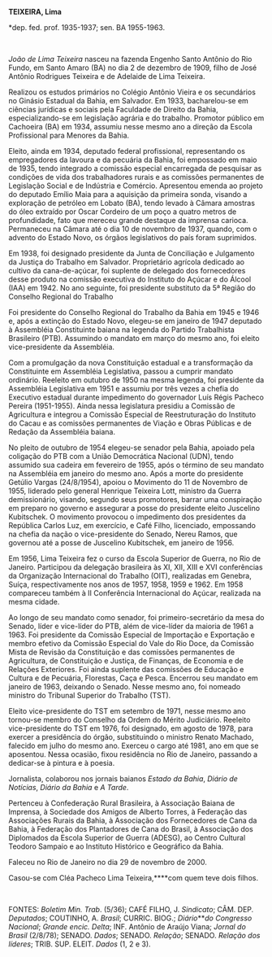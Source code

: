 **TEIXEIRA, Lima**

\*dep. fed. prof. 1935-1937; sen. BA 1955-1963.

 

*João de Lima Teixeira* nasceu na fazenda Engenho Santo Antônio do Rio
Fundo, em Santo Amaro (BA) no dia 2 de dezembro de 1909, filho de José
Antônio Rodrigues Teixeira e de Adelaide de Lima Teixeira.

Realizou os estudos primários no Colégio Antônio Vieira e os secundários
no Ginásio Estadual da Bahia, em Salvador. Em 1933, bacharelou-se em
ciências jurídicas e sociais pela Faculdade de Direito da Bahia,
especializando-se em legislação agrária e do trabalho. Promotor público
em Cachoeira (BA) em 1934, assumiu nesse mesmo ano a direção da Escola
Profissional para Menores da Bahia.

Eleito, ainda em 1934, deputado federal profissional, representando os
empregadores da lavoura e da pecuária da Bahia, foi empossado em maio de
1935, tendo integrado a comissão especial encarregada de pesquisar as
condições de vida dos trabalhadores rurais e as comissões permanentes de
Legislação Social e de Indústria e Comércio. Apresentou emenda ao
projeto do deputado Emílio Maia para a aquisição da primeira sonda,
visando a exploração de petróleo em Lobato (BA), tendo levado à Câmara
amostras do óleo extraído por Oscar Cordeiro de um poço a quatro metros
de profundidade, fato que mereceu grande destaque da imprensa carioca.
Permaneceu na Câmara até o dia 10 de novembro de 1937, quando, com o
advento do Estado Novo, os órgãos legislativos do país foram suprimidos.

Em 1938, foi designado presidente da Junta de Conciliação e Julgamento
da Justiça do Trabalho em Salvador. Proprietário agrícola dedicado ao
cultivo da cana-de-açúcar, foi suplente de delegado dos fornecedores
desse produto na comissão executiva do Instituto do Açúcar e do Álcool
(IAA) em 1942. No ano seguinte, foi presidente substituto da 5ª Região
do Conselho Regional do Trabalho

Foi presidente do Conselho Regional do Trabalho da Bahia em 1945 e 1946
e, após a extinção do Estado Novo, elegeu-se em janeiro de 1947 deputado
à Assembléia Constituinte baiana na legenda do Partido Trabalhista
Brasileiro (PTB). Assumindo o mandato em março do mesmo ano, foi eleito
vice-presidente da Assembléia.

Com a promulgação da nova Constituição estadual e a transformação da
Constituinte em Assembléia Legislativa, passou a cumprir mandato
ordinário. Reeleito em outubro de 1950 na mesma legenda, foi presidente
da Assembléia Legislativa em 1951 e assumiu por três vezes a chefia do
Executivo estadual durante impedimento do governador Luís Régis Pacheco
Pereira (1951-1955). Ainda nessa legislatura presidiu a Comissão de
Agricultura e integrou a Comissão Especial de Reestruturação do
Instituto do Cacau e as comissões permanentes de Viação e Obras Públicas
e de Redação da Assembléia baiana.

No pleito de outubro de 1954 elegeu-se senador pela Bahia, apoiado pela
coligação do PTB com a União Democrática Nacional (UDN), tendo assumido
sua cadeira em fevereiro de 1955, após o término de seu mandato na
Assembléia em janeiro do mesmo ano. Após a morte do presidente Getúlio
Vargas (24/8/1954), apoiou o Movimento do 11 de Novembro de 1955,
liderado pelo general Henrique Teixeira Lott, ministro da Guerra
demissionário, visando, segundo seus promotores, barrar uma conspiração
em preparo no governo e assegurar a posse do presidente eleito Juscelino
Kubitschek. O movimento provocou o impedimento dos presidentes da
República Carlos Luz, em exercício, e Café Filho, licenciado, empossando
na chefia da nação o vice-presidente do Senado, Nereu Ramos, que
governou até a posse de Juscelino Kubitschek, em janeiro de 1956.

Em 1956, Lima Teixeira fez o curso da Escola Superior de Guerra, no Rio
de Janeiro. Participou da delegação brasileira às XI, XII, XIII e XVI
conferências da Organização Internacional do Trabalho (OIT), realizadas
em Genebra, Suíça, respectivamente nos anos de 1957, 1958, 1959 e 1962.
Em 1958 compareceu também à II Conferência Internacional do Açúcar,
realizada na mesma cidade.

Ao longo de seu mandato como senador, foi primeiro-secretário da mesa do
Senado, líder e vice-líder do PTB, além de vice-líder da maioria de 1961
a 1963. Foi presidente da Comissão Especial de Importação e Exportação e
membro efetivo da Comissão Especial do Vale do Rio Doce, da Comissão
Mista de Revisão da Constituição e das comissões permanentes de
Agricultura, de Constituição e Justiça, de Finanças, de Economia e de
Relações Exteriores. Foi ainda suplente das comissões de Educação e
Cultura e de Pecuária, Florestas, Caça e Pesca. Encerrou seu mandato em
janeiro de 1963, deixando o Senado. Nesse mesmo ano, foi nomeado
ministro do Tribunal Superior do Trabalho (TST).

Eleito vice-presidente do TST em setembro de 1971, nesse mesmo ano
tornou-se membro do Conselho da Ordem do Mérito Judiciário. Reeleito
vice-presidente do TST em 1976, foi designado, em agosto de 1978, para
exercer a presidência do órgão, substituindo o ministro Renato Machado,
falecido em julho do mesmo ano. Exerceu o cargo até 1981, ano em que se
aposentou. Nessa ocasião, fixou residência no Rio de Janeiro, passando a
dedicar-se à pintura e à poesia.

Jornalista, colaborou nos jornais baianos *Estado da Bahia*, *Diário de
Notícias*, *Diário da Bahia* e *A Tarde*.

Pertenceu à Confederação Rural Brasileira, à Associação Baiana de
Imprensa, à Sociedade dos Amigos de Alberto Torres, à Federação das
Associações Rurais da Bahia, à Associação dos Fornecedores de Cana da
Bahia, à Federação dos Plantadores de Cana do Brasil, à Associação dos
Diplomados da Escola Superior de Guerra (ADESG), ao Centro Cultural
Teodoro Sampaio e ao Instituto Histórico e Geográfico da Bahia.

Faleceu no Rio de Janeiro no dia 29 de novembro de 2000.

Casou-se com Cléa Pacheco Lima Teixeira,****com quem teve dois filhos.

 

FONTES: *Boletim Min. Trab*. (5/36); CAFÉ FILHO, J. *Sindicato*; CÂM.
DEP. *Deputados*; COUTINHO, A. *Brasil*; CURRIC. BIOG.; *Diário****do
Congresso Nacional*; *Grande encic. Delta*; INF. Antônio de Araújo
Viana; *Jornal do Brasil* (2/8/78); SENADO. *Dados*; SENADO. *Relação*;
SENADO. *Relação dos líderes*; TRIB. SUP. ELEIT. *Dados* (1, 2 e 3).

 
